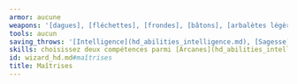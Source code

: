 ```yaml
---
armor: aucune
weapons: '[dagues], [fléchettes], [frondes], [bâtons], [arbalètes légères]'
tools: aucun
saving_throws: '[Intelligence](hd_abilities_intelligence.md), [Sagesse](hd_abilities_wisdom.md)'
skills: choisissez deux compétences parmi [Arcanes](hd_abilities_intelligence_arcanes.md), [Histoire](hd_abilities_intelligence_histoire.md), [Investigation](hd_abilities_intelligence_investigation.md), [Médecine](hd_abilities_wisdom_medecine.md), [Perspicacité](hd_abilities_wisdom_perspicacite.md) et [Religion](hd_abilities_intelligence_religion.md)
id: wizard_hd.md#maîtrises
title: Maîtrises
---
```


